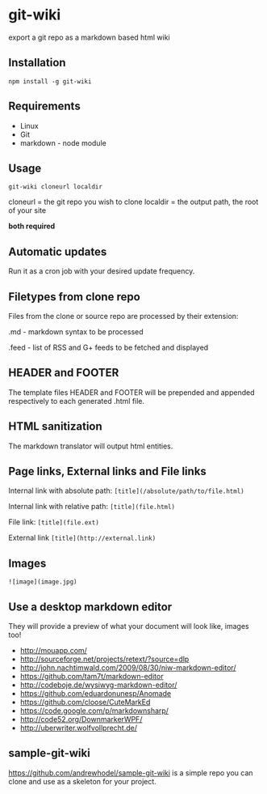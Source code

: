 git-wiki
========

export a git repo as a markdown based html wiki

## Installation

`npm install -g git-wiki`

## Requirements

* Linux
* Git
* markdown - node module

## Usage

`git-wiki cloneurl localdir`

cloneurl = the git repo you wish to clone
localdir = the output path, the root of your site

**both required**

## Automatic updates

Run it as a cron job with your desired update frequency.

## Filetypes from clone repo

Files from the clone or source repo are processed by their extension:

.md - markdown syntax to be processed

.feed - list of RSS and G+ feeds to be fetched and displayed

## HEADER and FOOTER

The template files HEADER and FOOTER will be prepended and appended respectively to each generated .html file.

## HTML sanitization

The markdown translator will output html entities.

## Page links, External links and File links

Internal link with absolute path:
`[title](/absolute/path/to/file.html)`

Internal link with relative path:
`[title](file.html)`

File link:
`[title](file.ext)`

External link
`[title](http://external.link)`

## Images

`![image](image.jpg)`

## Use a desktop markdown editor

They will provide a preview of what your document will look like, images too!

* http://mouapp.com/
* http://sourceforge.net/projects/retext/?source=dlp
* http://john.nachtimwald.com/2009/08/30/niw-markdown-editor/
* https://github.com/tam7t/markdown-editor
* http://codeboje.de/wysiwyg-markdown-editor/
* https://github.com/eduardonunesp/Anomade
* https://github.com/cloose/CuteMarkEd
* https://code.google.com/p/markdownsharp/
* http://code52.org/DownmarkerWPF/
* http://uberwriter.wolfvollprecht.de/


## sample-git-wiki

https://github.com/andrewhodel/sample-git-wiki is a simple repo you can clone and use as a skeleton for your project.
